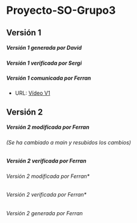 # Proyecto-SO-Grupo3

## Versión 1

##### Versión 1 generada por David
##### Versión 1 verificada por Sergi
##### Versión 1 comunicada por Ferran 
- URL: [Vídeo V1](https://www.youtube.com/watch?v=ZR2qrZJVmGo&t=175s "Video V1")

## Versión 2

##### Versión 2 modificada por Ferran
###### (Se ha cambiado a main y resubidos los cambios)
##### Versión 2 verificada por Ferran
###### Versión 2 modificada por Ferran*
###### Versión 2 verificada por Ferran*
###### Versión 2 generada por Ferran